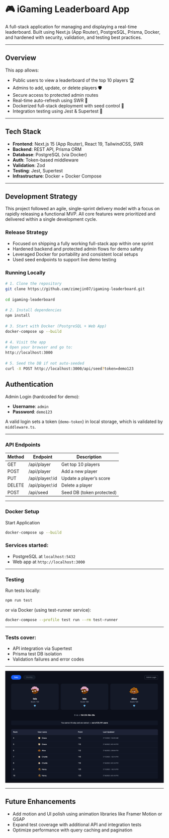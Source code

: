 # 🎮 iGaming Leaderboard App

A full-stack application for managing and displaying a real-time leaderboard. Built using Next.js (App Router), PostgreSQL, Prisma, Docker, and hardened with security, validation, and testing best practices.

---

## Overview

This app allows:

- Public users to view a leaderboard of the top 10 players 🏆 
- Admins to add, update, or delete players 🛡️
- Secure access to protected admin routes
- Real-time auto-refresh using SWR 🔄 
- Dockerized full-stack deployment with seed control 🐳
- Integration testing using Jest & Supertest 🧪

---

## Tech Stack

- **Frontend**: Next.js 15 (App Router), React 19, TailwindCSS, SWR
- **Backend**: REST API, Prisma ORM
- **Database**: PostgreSQL (via Docker)
- **Auth**: Token-based middleware
- **Validation**: Zod
- **Testing**: Jest, Supertest
- **Infrastructure**: Docker + Docker Compose

---

## Development Strategy

This project followed an agile, single-sprint delivery model with a focus on rapidly releasing a functional MVP. All core features were prioritized and delivered within a single development cycle.

### Release Strategy

- Focused on shipping a fully working full-stack app within one sprint
- Hardened backend and protected admin flows for demo safety
- Leveraged Docker for portability and consistent local setups
- Used seed endpoints to support live demo testing

### Running Locally

```bash
# 1. Clone the repository
git clone https://github.com/zimejin07/igaming-leaderboard.git

cd igaming-leaderboard

# 2. Install dependencies
npm install

# 3. Start with Docker (PostgreSQL + Web App)
docker-compose up --build

# 4. Visit the app
# Open your browser and go to:
http://localhost:3000

# 5. Seed the DB if not auto-seeded
curl -X POST http://localhost:3000/api/seed?token=demo123
```

## Authentication

Admin Login (hardcoded for demo):

- **Username**: `admin`
- **Password**: `demo123`

A valid login sets a token (`demo-token`) in local storage, which is validated by `middleware.ts`.

---

### API Endpoints

| Method | Endpoint           | Description                  |
|--------|--------------------|------------------------------|
| GET    | /api/player        | Get top 10 players           |
| POST   | /api/player        | Add a new player             |
| PUT    | /api/player/:id    | Update a player’s score      |
| DELETE | /api/player/:id    | Delete a player              |
| POST   | /api/seed          | Seed DB (token protected)    |

---

### Docker Setup

Start Application

```bash
docker-compose up --build
```

### Services started:

- PostgreSQL at `localhost:5432`
- Web app at `http://localhost:3000`

---

### Testing

Run tests locally:

```bash
npm run test
```

or via Docker (using test-runner service):

```bash
docker-compose --profile test run --rm test-runner
```

---

### Tests cover:

- API integration via Supertest
- Prisma test DB isolation
- Validation failures and error codes

---

<p align="center">
  <img src="/public/preview.png" alt="App Preview" width="600"/>
</p>

---

## Future Enhancements

- Add motion and UI polish using animation libraries like Framer Motion or GSAP
- Expand test coverage with additional API and integration tests
- Optimize performance with query caching and pagination